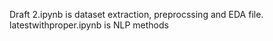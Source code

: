 Draft 2.ipynb is dataset extraction, preprocssing and EDA file. latestwithproper.ipynb is NLP methods
